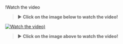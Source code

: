 !Watch the video

> :arrow_forward: **Click on the image below to watch the video!**

[![Watch the video]([https://img.youtube.com/vi/8RrYqJJq8sM/maxresdefault.jpg))](https://www.youtube.com/embed/8RrYqJJq8sM)

> :arrow_forward: **Click on the image above to watch the video!**

